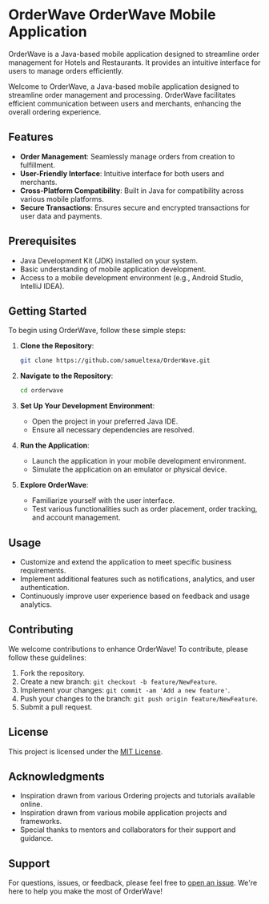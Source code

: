 # OrderWave OrderWave Mobile Application

OrderWave is a Java-based mobile application designed to streamline order management for Hotels and Restaurants. It provides an intuitive interface for users to manage orders efficiently.

Welcome to OrderWave, a Java-based mobile application designed to streamline order management and processing. OrderWave facilitates efficient communication between users and merchants, enhancing the overall ordering experience.

## Features

- **Order Management**: Seamlessly manage orders from creation to fulfillment.
- **User-Friendly Interface**: Intuitive interface for both users and merchants.
- **Cross-Platform Compatibility**: Built in Java for compatibility across various mobile platforms.
- **Secure Transactions**: Ensures secure and encrypted transactions for user data and payments.

## Prerequisites

- Java Development Kit (JDK) installed on your system.
- Basic understanding of mobile application development.
- Access to a mobile development environment (e.g., Android Studio, IntelliJ IDEA).

## Getting Started

To begin using OrderWave, follow these simple steps:

1. **Clone the Repository**:
    ```bash
    git clone https://github.com/samueltexa/OrderWave.git
    ```

2. **Navigate to the Repository**:
    ```bash
    cd orderwave
    ```

3. **Set Up Your Development Environment**:
    - Open the project in your preferred Java IDE.
    - Ensure all necessary dependencies are resolved.

4. **Run the Application**:
    - Launch the application in your mobile development environment.
    - Simulate the application on an emulator or physical device.

5. **Explore OrderWave**:
    - Familiarize yourself with the user interface.
    - Test various functionalities such as order placement, order tracking, and account management.

## Usage

- Customize and extend the application to meet specific business requirements.
- Implement additional features such as notifications, analytics, and user authentication.
- Continuously improve user experience based on feedback and usage analytics.

## Contributing

We welcome contributions to enhance OrderWave! To contribute, please follow these guidelines:

1. Fork the repository.
2. Create a new branch: `git checkout -b feature/NewFeature`.
3. Implement your changes: `git commit -am 'Add a new feature'`.
4. Push your changes to the branch: `git push origin feature/NewFeature`.
5. Submit a pull request.

## License

This project is licensed under the [MIT License](LICENSE.md).

## Acknowledgments

- Inspiration drawn from various Ordering projects and tutorials available online.
- Inspiration drawn from various mobile application projects and frameworks.
- Special thanks to mentors and collaborators for their support and guidance.

## Support

For questions, issues, or feedback, please feel free to [open an issue](https://github.com/samueltexa/OrderWave.git). We're here to help you make the most of OrderWave!
